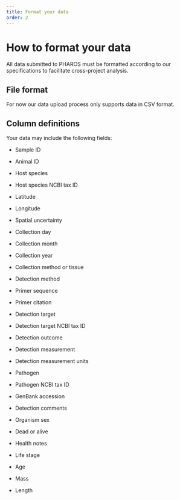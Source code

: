 ```yaml
---
title: Format your data
order: 2
---
```


# How to format your data

All data submitted to PHAROS must be formatted according to our specifications to facilitate cross-project analysis. 

## File format

For now our data upload process only supports data in CSV format. 

## Column definitions

Your data may include the following fields: 

[comment]: <> (We should pull this from the column definitions file if possible so definitions are only in one place.)

- Sample ID

- Animal ID

- Host species

- Host species NCBI tax ID

- Latitude

- Longitude

- Spatial uncertainty

- Collection day

- Collection month

- Collection year

- Collection method or tissue

- Detection method

- Primer sequence

- Primer citation

- Detection target

- Detection target NCBI tax ID

- Detection outcome

- Detection measurement

- Detection measurement units

- Pathogen

- Pathogen NCBI tax ID

- GenBank accession

- Detection comments

- Organism sex

- Dead or alive

- Health notes

- Life stage

- Age

- Mass

- Length
